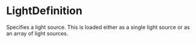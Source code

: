 # LightDefinition

Specifies a light source. This is loaded either as a single light source or as an array of light sources.


